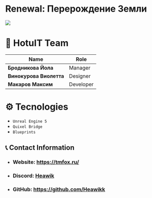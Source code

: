 # Renewal: Перерождение Земли
![]([https://i.imgur.com/J9oUQI6.png](https://i.imgur.com/l3x4OJi.png))

# 💾 HotuIT Team
|**Name**|**Role**|
|---------------|-------------|
|**Бродникова Йола**|Manager|
|**Винокурова Виолетта**|Designer|
|**Макаров Максим**|Developer|

# ⚙️ Tecnologies
* `Unreal Engine 5`
* `Quixel Bridge`
* `Blueprints`

## 📞 Contact Information
* ### Website: https://tmfox.ru/
* ### Discord: [Heawik](https://discord.com/users/848052452908597250)
* ### GitHub: https://github.com/Heawikk
